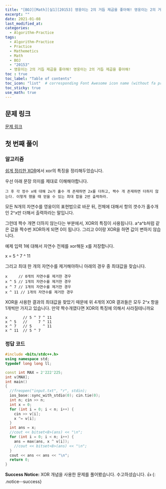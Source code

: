 ```yaml
---
title: "[BOJ][Math][실1][20153] 영웅이는 2의 거듭 제곱을 좋아해! 영웅이는 2의 거듭 제곱을 좋아해!"
excerpt: ""
date: 2021-01-08
last_modified_at: 
categories:
  - Algorithm-Practice
tags:
  - Algorithm-Practice
  - Practice
  - Mathemetics
  - Math
  - BOJ
  - "20153"
  - 영웅이는 2의 거듭 제곱을 좋아해! 영웅이는 2의 거듭 제곱을 좋아해!
toc : true
toc_label: "Table of contents"
toc_icon: "list"  # corresponding Font Awesome icon name (without fa prefix)
toc_sticky: true
use_math: true
---
```


## 문제 링크

[문제 링크](https://www.acmicpc.net/problem/20153)  

## 첫 번째 풀이

### 알고리즘

[쉽게 정리한 XOR](https://hwanseok-dev.github.io/algorithm/xor/)에서 xor의 특징을 정리해두었습니다.  

우선 아래 문장 의미를 제대로 이해해야합니다.  

```
그 후 각 정수 x에 대해 2x가 홀수 개 존재하면 2x를 더하고, 짝수 개 존재하면 더하지 않는다. 이렇게 했을 때 얻을 수 있는 최대 합을 2번 출력하라.
```

모든 N개의 자연수를 영웅이의 표현법으로 바꾼 뒤, 전체에 대해서 항의 갯수가 홀수개인 2^x만 더해서 출력하라는 말입니다.  

그런데 짝수 개면 더하지 않는다는 부분에서, XOR의 특징이 사용됩니다. a^a^b처럼 같은 값을 짝수번 XOR하게 되면 0이 됩니다. 그리고 0이랑 XOR을 하면 값이 변하지 않습니다.  

예제 입력 1에 대해서 자연수 전체를 xor해둔 x를 저장합니다.

x = 5 ^ 7 ^ 11

그리고 최대 한 개의 자연수를 제거해야하니 아래의 경우 중 최대값을 찾습니다. 

```
x     // 0개의 자연수를 제거한 경우
x ^ 5 // 1개의 자연수를 제거한 경우
x ^ 7 // 1개의 자연수를 제거한 경우
x ^ 11 // 1개의 자연수를 제거한 경우
```  

XOR을 사용한 결과의 최대값을 찾았기 때문에 위 4개의 XOR 결과들은 모두 2^x 항을 1개씩만 가지고 있습니다. 만약 짝수개였다면 XOR의 특징에 의해서 사라질테니까요  

```
x       // 5 ^ 7 ^ 11
x ^ 5   //     7 ^ 11
x ^ 7   // 5     ^ 11
x ^ 11  // 5 ^ 7
``` 

### 정답 코드

```cpp
#include <bits/stdc++.h>
using namespace std;
typedef long long ll;

const int MAX = 2'222'225;
int v[MAX];
int main()
{
  //freopen("input.txt", "r", stdin);
  ios_base::sync_with_stdio(0); cin.tie(0);
  int n; cin >> n;
  int x = 0;
  for (int i = 0; i < n; i++) {
    cin >> v[i];
    x ^= v[i];
  }
  int ans = x;
  //cout << bitset<8>(ans) << "\n";
  for (int i = 0; i < n; i++) {
    ans = max(ans, x ^ v[i]);
    //cout << bitset<8>(ans) << "\n";
  }
  cout << ans << ans << "\n";
  return 0;
}
```

**Success Notice:**
XOR 개념을 사용한 문제를 풀어봤습니다. 수고하셨습니다. :+1:
{: .notice--success}